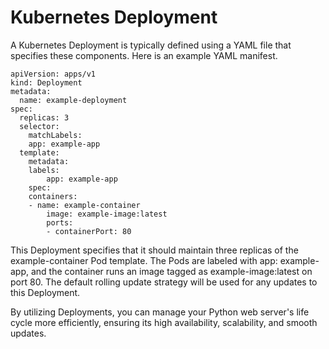 # Kubernetes Deployment

A Kubernetes Deployment is typically defined using a YAML file that specifies these components. Here is an example YAML manifest.

```
apiVersion: apps/v1
kind: Deployment
metadata:
  name: example-deployment
spec:
  replicas: 3
  selector:
	matchLabels:
  	app: example-app
  template:
	metadata:
  	labels:
    	app: example-app
	spec:
  	containers:
  	- name: example-container
    	image: example-image:latest
    	ports:
    	- containerPort: 80
```

This Deployment specifies that it should maintain three replicas of the example-container Pod template. The Pods are labeled with app: example-app, and the container runs an image tagged as example-image:latest on port 80. The default rolling update strategy will be used for any updates to this Deployment. 

By utilizing Deployments, you can manage your Python web server's life cycle more efficiently, ensuring its high availability, scalability, and smooth updates. 